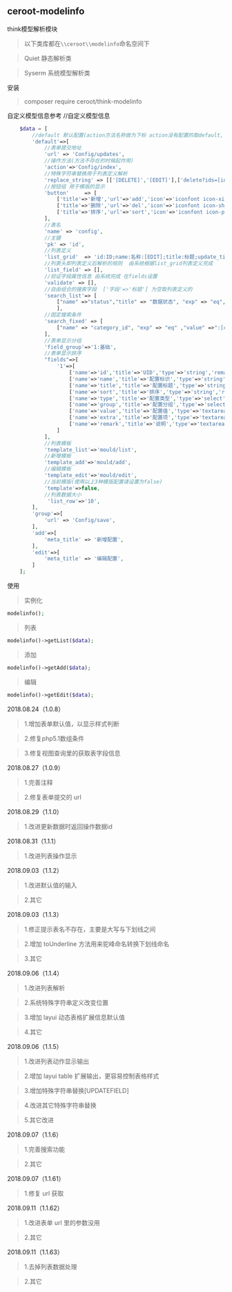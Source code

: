 ## ceroot-modelinfo
think模型解析模块  
> 以下类库都在`\\ceroot\\modelinfo`命名空间下

> Quiet   静态解析类

> Syserm  系统模型解析类

安装
> composer require ceroot/think-modelinfo

自定义模型信息参考
//自定义模型信息
```php
    $data = [
        //default 默认配置(action方法名称做为下标 action没有配置的取default, defaul定义了的在action会继承和可覆盖)
        'default'=>[
            //表单提交地址
            'url' => 'Config/updates',
            //操作方法(方法不存在的时候起作用)
            'action'=>'Config/index',
            //特殊字符串替换用于列表定义解析
            'replace_string' => [['[DELETE]','[EDIT]'],['delete?ids=[id]','edit?id=[id]']],
            //按钮组 用于模版的显示
            'button'     => [
                ['title'=>'新增','url'=>'add','icon'=>'iconfont icon-xinzeng','class'=>'list_add btn-success','ExtraHTML'=>''],
                ['title'=>'删除','url'=>'del','icon'=>'iconfont icon-shanchu','class'=>'btn-danger ajax-post confirm','ExtraHTML'=>'target-form="ids"'],
                ['title'=>'排序','url'=>'sort','icon'=>'iconfont icon-paixu','class'=>'btn-info list_sort','ExtraHTML'=>'']
            ],
            //表名
            'name' => 'config',
            //主键
            'pk' => 'id',
            //列表定义
            'list_grid'  => 'id:ID;name:名称:[EDIT];title:标题;update_time:最后更新;group|get_config_group:分组;type|get_config_type:类型;id:操作:[EDIT]|编辑,del?id=[id]|删除',
            //列表头即列表定义后解析的规则  由系统根据list_grid列表定义完成
            'list_field' => [],
            //验证字段属性信息 由系统完成 在fields设置
            'validate' => [],
            //自由组合的搜索字段  ['字段'=>'标题'] 为空取列表定义的
            'search_list'=> [
            	["name" =>"status","title" => "数据状态", "exp" => "eq","value" => "1" ,"type" => "select","extra" => "-1:假删除,0:禁用,1:启用,2:审核"]
                ], 
            //固定搜索条件
            'search_fixed' => [
            	["name" => "category_id", "exp" => "eq" ,"value" =>":[cate_id]"]
            ], 
            //表单显示分组
            'field_group'=>'1:基础',
            //表单显示排序
            "fields"=>[
                '1'=>[
                    ['name'=>'id','title'=>'UID','type'=>'string','remark'=>'','is_show'=>4],
                    ['name'=>'name','title'=>'配置标识','type'=>'string','remark'=>'用于C函数调用，只能使用英文且不能重复','is_show'=>1],
                    ['name'=>'title','title'=>'配置标题','type'=>'string','remark'=>'用于后台显示的配置标题','is_show'=>1],
                    ['name'=>'sort','title'=>'排序','type'=>'string','remark'=>'用于分组显示的顺序','is_show'=>1],
                    ['name'=>'type','title'=>'配置类型','type'=>'select','extra'=>':config_type_list()','value'=>'','remark'=>'系统会根据不同类型解析配置值','is_show'=>1],
                    ['name'=>'group','title'=>'配置分组','type'=>'select','extra'=>':config_group_list()','value'=>'','remark'=>'配置分组 用于批量设置 不分组则不会显示在系统设置中','is_show'=>1],
                    ['name'=>'value','title'=>'配置值','type'=>'textarea','remark'=>'配置值','is_show'=>1],
                    ['name'=>'extra','title'=>'配置项','type'=>'textarea','remark'=>'如果是枚举型 需要配置该项','is_show'=>1],
                    ['name'=>'remark','title'=>'说明','type'=>'textarea','remark'=>'配置详细说明','is_show'=>1],
                ]
            ],
            //列表模板
            'template_list'=>'mould/list',
            //新增模板
            'template_add'=>'mould/add',
            //编辑模板
            'template_edit'=>'mould/edit',
            //当前模版(使用以上3种模版配置请设置为false)
            'template'=>false,
            //列表数据大小
             'list_row'=>'10',
        ],
        'group'=>[
            'url' => 'Config/save',
        ],
        'add'=>[
            'meta_title' => '新增配置',
        ],
        'edit'=>[
            'meta_title' => '编辑配置',
        ]
    ];
```

使用
> 实例化
```php
modelinfo();
```

> 列表
```php
modelinfo()->getList($data);
```

> 添加
```php
modelinfo()->getAdd($data);
```

> 编辑
```php
modelinfo()->getEdit($data);
```

2018.08.24（1.0.8）
> 1.增加表单默认值，以显示样式判断

> 2.修复php5.1数组条件

> 3.修复视图查询里的获取表字段信息

2018.08.27（1.0.9）
> 1.完善注释

> 2.修复表单提交的 url

2018.08.29（1.1.0）
> 1.改进更新数据时返回操作数据id

2018.08.31（1.1.1）
> 1.改进列表操作显示

2018.09.03（1.1.2）
> 1.改进默认值的输入

> 2.其它

2018.09.03（1.1.3）
> 1.修正提示表名不存在，主要是大写与下划线之间

> 2.增加 toUnderline 方法用来驼峰命名转换下划线命名

> 3.其它

2018.09.06（1.1.4）
> 1.改进列表解析

> 2.系统特殊字符串定义改变位置

> 3.增加 layui 动态表格扩展信息默认值

> 4.其它

2018.09.06（1.1.5）
> 1.改进列表动作显示输出

> 2.增加 layui table 扩展输出，更容易控制表格样式

> 3.增加特殊字符串替换[UPDATEFIELD]

> 4.改进其它特殊字符串替换

> 5.其它改进

2018.09.07（1.1.6）
> 1.完善搜索功能

> 2.其它

2018.09.07（1.1.61）
> 1.修复 url 获取

2018.09.11（1.1.62）
> 1.改进表单 url 里的参数没用

> 2.其它 

2018.09.11（1.1.63）
> 1.去掉列表数据处理

> 2.其它 